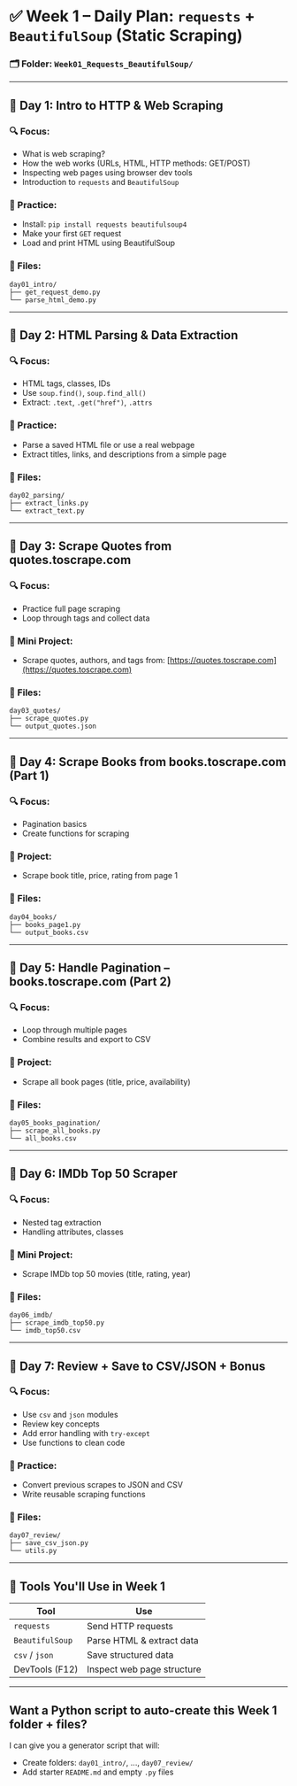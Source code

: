 # ✅ **Week 1 – Daily Plan: `requests` + `BeautifulSoup` (Static Scraping)**

### 🗂️ Folder: `Week01_Requests_BeautifulSoup/`

---

## 📅 **Day 1: Intro to HTTP & Web Scraping**

### 🔍 Focus:

* What is web scraping?
* How the web works (URLs, HTML, HTTP methods: GET/POST)
* Inspecting web pages using browser dev tools
* Introduction to `requests` and `BeautifulSoup`

### 🧪 Practice:

* Install: `pip install requests beautifulsoup4`
* Make your first `GET` request
* Load and print HTML using BeautifulSoup

### 📁 Files:

```
day01_intro/
├── get_request_demo.py
└── parse_html_demo.py
```

---

## 📅 **Day 2: HTML Parsing & Data Extraction**

### 🔍 Focus:

* HTML tags, classes, IDs
* Use `soup.find()`, `soup.find_all()`
* Extract: `.text`, `.get("href")`, `.attrs`

### 🧪 Practice:

* Parse a saved HTML file or use a real webpage
* Extract titles, links, and descriptions from a simple page

### 📁 Files:

```
day02_parsing/
├── extract_links.py
└── extract_text.py
```

---

## 📅 **Day 3: Scrape Quotes from quotes.toscrape.com**

### 🔍 Focus:

* Practice full page scraping
* Loop through tags and collect data

### 🧪 Mini Project:

* Scrape quotes, authors, and tags from: [https://quotes.toscrape.com](https://quotes.toscrape.com)

### 📁 Files:

```
day03_quotes/
├── scrape_quotes.py
└── output_quotes.json
```

---

## 📅 **Day 4: Scrape Books from books.toscrape.com (Part 1)**

### 🔍 Focus:

* Pagination basics
* Create functions for scraping

### 🧪 Project:

* Scrape book title, price, rating from page 1

### 📁 Files:

```
day04_books/
├── books_page1.py
└── output_books.csv
```

---

## 📅 **Day 5: Handle Pagination – books.toscrape.com (Part 2)**

### 🔍 Focus:

* Loop through multiple pages
* Combine results and export to CSV

### 🧪 Project:

* Scrape all book pages (title, price, availability)

### 📁 Files:

```
day05_books_pagination/
├── scrape_all_books.py
└── all_books.csv
```

---

## 📅 **Day 6: IMDb Top 50 Scraper**

### 🔍 Focus:

* Nested tag extraction
* Handling attributes, classes

### 🧪 Mini Project:

* Scrape IMDb top 50 movies (title, rating, year)

### 📁 Files:

```
day06_imdb/
├── scrape_imdb_top50.py
└── imdb_top50.csv
```

---

## 📅 **Day 7: Review + Save to CSV/JSON + Bonus**

### 🔍 Focus:

* Use `csv` and `json` modules
* Review key concepts
* Add error handling with `try-except`
* Use functions to clean code

### 🧪 Practice:

* Convert previous scrapes to JSON and CSV
* Write reusable scraping functions

### 📁 Files:

```
day07_review/
├── save_csv_json.py
└── utils.py
```

---

## 🧰 Tools You'll Use in Week 1

| Tool            | Use                        |
| --------------- | -------------------------- |
| `requests`      | Send HTTP requests         |
| `BeautifulSoup` | Parse HTML & extract data  |
| `csv` / `json`  | Save structured data       |
| DevTools (F12)  | Inspect web page structure |

---

## Want a Python script to auto-create this Week 1 folder + files?

I can give you a generator script that will:

* Create folders: `day01_intro/`, ..., `day07_review/`
* Add starter `README.md` and empty `.py` files

